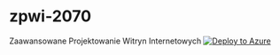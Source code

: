 # zpwi-2070
Zaawansowane Projektowanie Witryn Internetowych
[![Deploy to Azure](https://azuredeploy.net/deploybutton.png)](https://azuredeploy.net/)